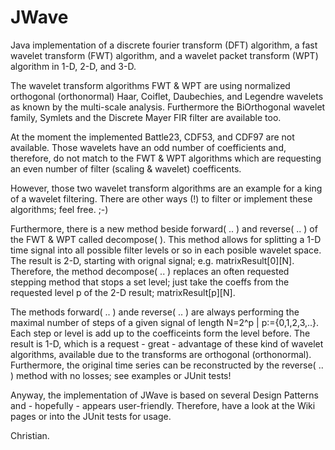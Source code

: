 JWave
=====

Java implementation of a discrete fourier transform (DFT) algorithm, a fast wavelet transform (FWT) algorithm, and a wavelet packet transform (WPT) algorithm in 1-D, 2-D, and 3-D.

The wavelet transform algorithms FWT & WPT are using normalized orthogonal (orthonormal) Haar, Coiflet, Daubechies, and Legendre wavelets as known by the multi-scale analysis. Furthermore the BiOrthogonal wavelet family, Symlets and the Discrete Mayer FIR filter are available too.

At the moment the implemented Battle23, CDF53, and CDF97 are not available. Those wavelets have an odd number of coefficients and, therefore, do not match to the FWT & WPT algorithms which are requesting an even number of filter (scaling & wavelet) coefficents.

However, those two wavelet transform algorithms are an example for a king of a wavelet filtering. There are other ways (!) to filter or implement these algorithms; feel free. ;-)

Furthermore, there is a new method beside forward( .. ) and reverse( .. ) of the FWT & WPT called decompose( ). This method allows for splitting a 1-D time signal into all possible filter levels or so in each posible wavelet space. The result is 2-D, starting with orignal signal; e.g. matrixResult[0][N]. Therefore, the method decompose( .. ) replaces an often requested stepping method that stops a set level; just take the coeffs from the requested level p of the 2-D result; matrixResult[p][N].

The methods forward( .. ) ande reverse( .. ) are always performing the maximal number of steps of a given signal of length N=2^p | p:={0,1,2,3,..}. Each step or level is add up to the coefficeints form the level before. The result is 1-D, which is a request - great - advantage of these kind of wavelet algorithms, available due to the transforms are orthogonal (orthonormal). Furthermore, the original time series can be reconstructed by the reverse( .. ) method with no losses; see examples or JUnit tests!

Anyway, the implementation of JWave is based on several Design Patterns and - hopefully - appears user-friendly. Therefore, have a look at the Wiki pages or into the JUnit tests for usage.

Christian.
